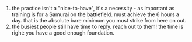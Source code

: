 1. the practice isn't a "nice-to-have", it's a necessity - as important as training is for a Samurai on the battlefield. must achieve the 6 hours a day. that is the absolute bare minimum you must strike from here on out.
2. the busiest people still have time to reply. reach out to them! the time is right: you have a good enough foundation.